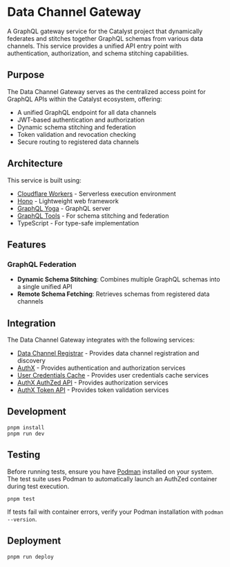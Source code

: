 # Data Channel Gateway

A GraphQL gateway service for the Catalyst project that dynamically federates and stitches together GraphQL schemas from various data channels. This service provides a unified API entry point with authentication, authorization, and schema stitching capabilities.

## Purpose

The Data Channel Gateway serves as the centralized access point for GraphQL APIs within the Catalyst ecosystem, offering:

- A unified GraphQL endpoint for all data channels
- JWT-based authentication and authorization
- Dynamic schema stitching and federation
- Token validation and revocation checking
- Secure routing to registered data channels

## Architecture

This service is built using:

- [Cloudflare Workers](https://developers.cloudflare.com/workers/) - Serverless execution environment
- [Hono](https://hono.dev/) - Lightweight web framework
- [GraphQL Yoga](https://the-guild.dev/graphql/yoga-server) - GraphQL server
- [GraphQL Tools](https://the-guild.dev/graphql/tools) - For schema stitching and federation
- TypeScript - For type-safe implementation

## Features

### GraphQL Federation

- **Dynamic Schema Stitching**: Combines multiple GraphQL schemas into a single unified API
- **Remote Schema Fetching**: Retrieves schemas from registered data channels

## Integration

The Data Channel Gateway integrates with the following services:

- [Data Channel Registrar](../data_channel_registrar/README.md) - Provides data channel registration and discovery
- [AuthX]() - Provides authentication and authorization services
- [User Credentials Cache](../user-credentials-cache/README.md) - Provides user credentials cache services
- [AuthX AuthZed API]() - Provides authorization services
- [AuthX Token API]() - Provides token validation services

## Development

```
pnpm install
pnpm run dev
```

## Testing

Before running tests, ensure you have [Podman](https://podman.io/docs/installation) installed on your system. The test suite uses Podman to automatically launch an AuthZed container during test execution.

```
pnpm test
```

If tests fail with container errors, verify your Podman installation with `podman --version`.

## Deployment

```
pnpm run deploy
```

